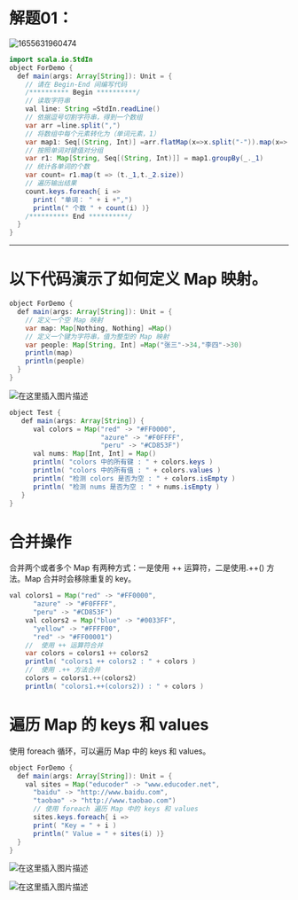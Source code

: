 # 解题01：

![1655631960474](https://user-images.githubusercontent.com/68007558/174475206-2f598b98-6684-44e6-a166-496c258fdda4.png)


```java
import scala.io.StdIn
object ForDemo {  
  def main(args: Array[String]): Unit = {  
    // 请在 Begin-End 间编写代码  
    /********** Begin **********/  
    // 读取字符串  
    val line: String =StdIn.readLine()  
    // 依据逗号切割字符串，得到一个数组  
    var arr =line.split(",")  
    // 将数组中每个元素转化为（单词元素，1）  
    var map1: Seq[(String, Int)] =arr.flatMap(x=>x.split("-")).map(x=>(x,1))  
    // 按照单词对键值对分组  
    var r1: Map[String, Seq[(String, Int)]] = map1.groupBy(_._1)  
    // 统计各单词的个数  
    var count= r1.map(t => (t._1,t._2.size))  
    // 遍历输出结果  
    count.keys.foreach{ i =>  
      print( "单词： " + i +",")  
      println(" 个数 " + count(i) )}  
    /********** End **********/  
  }  
}  
```

-----

# 以下代码演示了如何定义 Map 映射。 

```java
object ForDemo {  
  def main(args: Array[String]): Unit = {  
    // 定义一个空 Map 映射  
    var map: Map[Nothing, Nothing] =Map()  
    // 定义一个键为字符串，值为整型的 Map 映射  
    var people: Map[String, Int] =Map("张三"->34,"李四"->30)  
    println(map)  
    println(people)  
  }  
}  
```
![在这里插入图片描述](https://img-blog.csdnimg.cn/23df448b6e414efd82737c3d33fef1f2.png)

```java
object Test {  
   def main(args: Array[String]) {  
      val colors = Map("red" -> "#FF0000",  
                       "azure" -> "#F0FFFF",  
                       "peru" -> "#CD853F")
      val nums: Map[Int, Int] = Map()
      println( "colors 中的所有键 : " + colors.keys )  
      println( "colors 中的所有值 : " + colors.values )  
      println( "检测 colors 是否为空 : " + colors.isEmpty )  
      println( "检测 nums 是否为空 : " + nums.isEmpty )  
   }  
}  
```

# 合并操作
合并两个或者多个 Map 有两种方式：一是使用 ++ 运算符，二是使用.++() 方法。Map  合并时会移除重复的 key。  

```java
val colors1 = Map("red" -> "#FF0000",  
      "azure" -> "#F0FFFF",  
      "peru" -> "#CD853F")  
    val colors2 = Map("blue" -> "#0033FF",  
      "yellow" -> "#FFFF00",  
      "red" -> "#FF00001")
    //  使用 ++ 运算符合并  
    var colors = colors1 ++ colors2  
    println( "colors1 ++ colors2 : " + colors )
    //  使用 .++ 方法合并  
    colors = colors1.++(colors2)  
    println( "colors1.++(colors2)) : " + colors ) 
```

# 遍历 Map 的 keys 和 values
使用 foreach 循环，可以遍历 Map 中的 keys 和 values。  

```java
object ForDemo {  
  def main(args: Array[String]): Unit = {  
    val sites = Map("educoder" -> "www.educoder.net",  
      "baidu" -> "http://www.baidu.com",  
      "taobao" -> "http://www.taobao.com")  
      // 使用 foreach 遍历 Map 中的 keys 和 values  
      sites.keys.foreach{ i =>  
      print( "Key = " + i )  
      println(" Value = " + sites(i) )}  
  }  
}  
```

![在这里插入图片描述](https://img-blog.csdnimg.cn/6e1ccbc933164ee4a8bf06c717739669.png)



![在这里插入图片描述](https://img-blog.csdnimg.cn/96d1167e87394fee899150dc52c6ecf4.png)
